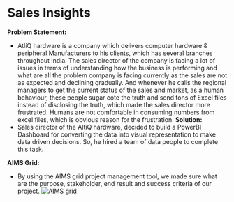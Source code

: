 # Sales Insights
**Problem Statement:**
- AtliQ hardware is a company which delivers computer hardware & peripheral Manufacturers to his clients, which has several branches throughout India. The sales director of the company is facing a lot of issues in terms of understanding how the business is performing and what are all the problem company is facing currently as the sales are not as expected and declining gradually. And whenever he calls the regional managers to get the current status of the sales and market, as a human behaviour, these people sugar cote the truth and send tons of Excel files instead of disclosing the truth, which made the sales director more frustrated. Humans are not comfortable in consuming numbers from excel files, which is obvious reason for the frustration.
**Solution:**
- Sales director of the AltiQ hardware, decided to build a PowerBI Dashboard for converting the data into visual representation to make data driven decisions. So, he hired a team of data people to complete this task.

**AIMS Grid:**
- By using the AIMS grid project management tool, we made sure what are the purpose, stakeholder, end result and success criteria of our project.
![AIMS grid](https://github.com/user-attachments/assets/5baa4dc2-6c72-4cdf-8b75-d66cc64e2c68)
